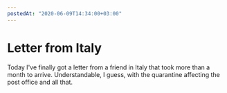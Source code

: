 ```yaml
---
postedAt: "2020-06-09T14:34:00+03:00"
---
```

# Letter from Italy

Today I've finally got a letter from a friend in Italy that took more than a month to arrive. Understandable, I guess, with the quarantine affecting the post office and all that.
